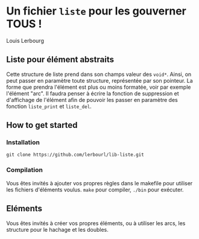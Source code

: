 # Un fichier `liste` pour les gouverner TOUS !

Louis Lerbourg

## Liste pour élément abstraits

Cette structure de liste prend dans son champs valeur des `void*`. Ainsi, on peut passer en paramètre toute structure, représentée par son pointeur. La forme que prendra l'élément est plus ou moins formatée, voir par exemple l'élément "arc". Il faudra penser à écrire la fonction de suppression et d'affichage de l'élément afin de pouvoir les passer en paramètre des fonction `liste_print` et `liste_del`.

## How to get started

### Installation

```
git clone https://github.com/lerbourl/lib-liste.git
```

### Compilation

Vous êtes invités à ajouter vos propres règles dans le makefile pour utiliser les fichiers d'éléments voulus. `make` pour compiler, `./bin` pour exécuter.

## Eléments

Vous êtes invités à créer vos propres éléments, ou à utiliser les arcs, les structure pour le hachage et les doubles.
